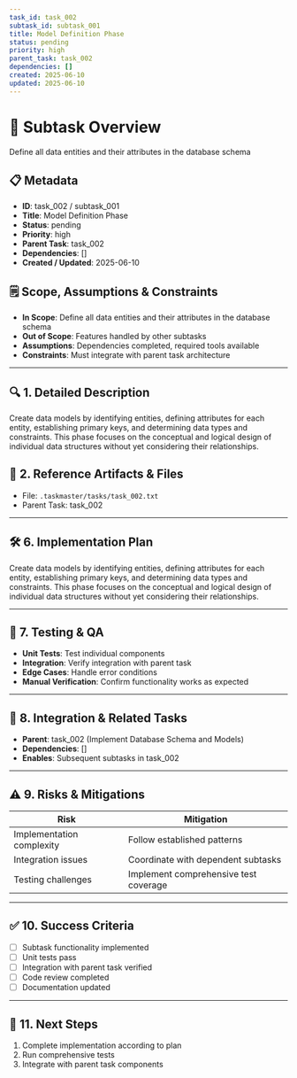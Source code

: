 ```yaml
---
task_id: task_002
subtask_id: subtask_001
title: Model Definition Phase
status: pending
priority: high
parent_task: task_002
dependencies: []
created: 2025-06-10
updated: 2025-06-10
---
```


# 🎯 Subtask Overview
Define all data entities and their attributes in the database schema

## 📋 Metadata
- **ID**: task_002 / subtask_001
- **Title**: Model Definition Phase
- **Status**: pending
- **Priority**: high
- **Parent Task**: task_002
- **Dependencies**: []
- **Created / Updated**: 2025-06-10

## 🗒️ Scope, Assumptions & Constraints
- **In Scope**: Define all data entities and their attributes in the database schema
- **Out of Scope**: Features handled by other subtasks
- **Assumptions**: Dependencies completed, required tools available
- **Constraints**: Must integrate with parent task architecture

---

## 🔍 1. Detailed Description
Create data models by identifying entities, defining attributes for each entity, establishing primary keys, and determining data types and constraints. This phase focuses on the conceptual and logical design of individual data structures without yet considering their relationships.

## 📁 2. Reference Artifacts & Files
- File: `.taskmaster/tasks/task_002.txt`
- Parent Task: task_002

---

## 🛠️ 6. Implementation Plan
Create data models by identifying entities, defining attributes for each entity, establishing primary keys, and determining data types and constraints. This phase focuses on the conceptual and logical design of individual data structures without yet considering their relationships.

---

## 🧪 7. Testing & QA
- **Unit Tests**: Test individual components
- **Integration**: Verify integration with parent task
- **Edge Cases**: Handle error conditions
- **Manual Verification**: Confirm functionality works as expected

---

## 🔗 8. Integration & Related Tasks
- **Parent**: task_002 (Implement Database Schema and Models)
- **Dependencies**: []
- **Enables**: Subsequent subtasks in task_002

---

## ⚠️ 9. Risks & Mitigations
| Risk | Mitigation |
|------|------------|
| Implementation complexity | Follow established patterns |
| Integration issues | Coordinate with dependent subtasks |
| Testing challenges | Implement comprehensive test coverage |

---

## ✅ 10. Success Criteria
- [ ] Subtask functionality implemented
- [ ] Unit tests pass
- [ ] Integration with parent task verified
- [ ] Code review completed
- [ ] Documentation updated

---

## 🚀 11. Next Steps
1. Complete implementation according to plan
2. Run comprehensive tests
3. Integrate with parent task components
